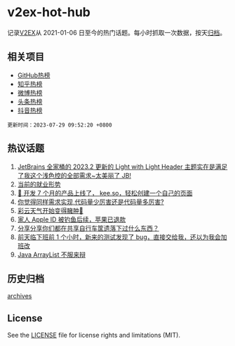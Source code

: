 # v2ex-hot-hub

 记录[V2EX](https://www.v2ex.com/)从 2021-01-06 日至今的热门话题。每小时抓取一次数据，按天[归档](archives)。
 
 ## 相关项目

- [GitHub热榜](https://github.com/snaildev/github-hot-hub)
- [知乎热榜](https://github.com/snaildev/zhihu-hot-hub)
- [微博热榜](https://github.com/snaildev/weibo-hot-hub)
- [头条热榜](https://github.com/snaildev/toutiao-hot-hub)
- [抖音热榜](https://github.com/snaildev/douyin-hot-hub)


 `更新时间：2023-07-29 09:52:20 +0800`

## 热议话题

1. [JetBrains 全家桶的 2023.2 更新的 Light with Light Header 主题实在是满足了我这个浅色控的全部需求~太美丽了 JB!](https://www.v2ex.com/t/960432)
1. [当前的就业形势](https://www.v2ex.com/t/960483)
1. [🐤 开发 7 个月的产品上线了， kee.so，轻松创建一个自己的页面](https://www.v2ex.com/t/960545)
1. [你觉得同样需求实现,代码量少厉害还是代码量多厉害?](https://www.v2ex.com/t/960424)
1. [彩云天气开始变得臃肿🤨](https://www.v2ex.com/t/960448)
1. [家人 Apple ID 被钓鱼后续，苹果已退款](https://www.v2ex.com/t/960465)
1. [分享分享你们都在共享自行车筐遗落下过什么东西？](https://www.v2ex.com/t/960562)
1. [前天临下班前 1 个小时，新来的测试发现了 bug，直接交给我，还以为我会加班改](https://www.v2ex.com/t/960564)
1. [Java ArrayList 不服来辩](https://www.v2ex.com/t/960605)

## 历史归档

[archives](archives)

## License

See the [LICENSE](LICENSE) file for license rights and limitations (MIT).
